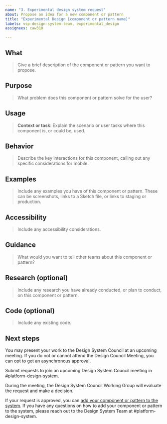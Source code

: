 ```yaml
---
name: "3. Experimental design system request"
about: Propose an idea for a new component or pattern
title: "Experimental Design [component or pattern name]"
labels: vsp-design-system-team, experimental_design
assignees: caw310

---
```


## What
> Give a brief description of the component or pattern you want to propose.

## Purpose
> What problem does this component or pattern solve for the user?

## Usage
> **Context or task**: Explain the scenario or user tasks where this component is, or could be, used.

## Behavior
> Describe the key interactions for this component, calling out any specific considerations for mobile.

## Examples
> Include any examples you have of this component or pattern. These can be screenshots, links to a Sketch file, or links to staging or production.

## Accessibility
> Include any accessibility considerations.

## Guidance
> What would you want to tell other teams about this component or pattern?

## Research (optional)
> Include any research you have already conducted, or plan to conduct, on this component or pattern.

## Code (optional)
> Include any existing code.

## Next steps
You may present your work to the Design System Council at an upcoming meeting. If you do not or cannot attend the Design Council Meeting, you can opt to get an asynchronous approval. 

Submit requests to join an upcoming Design System Council meeting in #platform-design-system.  

During the meeting, the Design System Council Working Group will evaluate the request and make a decision. 

If your request is approved, you can [add your component or pattern to the system](https://design.va.gov/about/contributing-to-the-design-system/add-a-component-or-pattern-once-approved). If you have any questions on how to add your component or pattern to the system, please reach out to the Design System Team at #platform-design-system.
